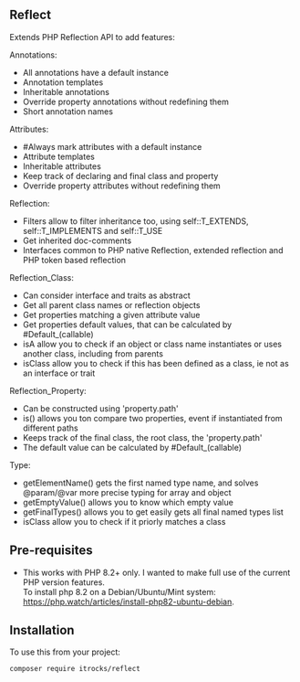 Reflect
-------

Extends PHP Reflection API to add features:

Annotations:
- All annotations have a default instance
- Annotation templates
- Inheritable annotations
- Override property annotations without redefining them
- Short annotation names

Attributes:
- #Always mark attributes with a default instance
- Attribute templates
- Inheritable attributes
- Keep track of declaring and final class and property
- Override property attributes without redefining them

Reflection:
- Filters allow to filter inheritance too, using self::T_EXTENDS, self::T_IMPLEMENTS and self::T_USE
- Get inherited doc-comments
- Interfaces common to PHP native Reflection, extended reflection and PHP token based reflection

Reflection_Class:
- Can consider interface and traits as abstract
- Get all parent class names or reflection objects
- Get properties matching a given attribute value 
- Get properties default values, that can be calculated by #Default_(callable)
- isA allow you to check if an object or class name instantiates or uses another class,
  including from parents
- isClass allow you to check if this has been defined as a class, ie not as an interface or trait

Reflection_Property: 
- Can be constructed using 'property.path'
- is() allows you ton compare two properties, event if instantiated from different paths
- Keeps track of the final class, the root class, the 'property.path'
- The default value can be calculated by #Default_(callable)

Type:
- getElementName() gets the first named type name,
  and solves @param/@var more precise typing for array and object
- getEmptyValue() allows you to know which empty value
- getFinalTypes() allows you to get easily gets all final named types list
- isClass allow you to check if it priorly matches a class

Pre-requisites
--------------

- This works with PHP 8.2+ only. I wanted to make full use of the current PHP version features. \
  To install php 8.2 on a Debian/Ubuntu/Mint system:
  https://php.watch/articles/install-php82-ubuntu-debian.

Installation
------------

To use this from your project:

```bash
composer require itrocks/reflect
```

